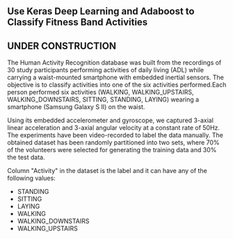 ## Use Keras Deep Learning and Adaboost to Classify Fitness Band Activities
## UNDER CONSTRUCTION

The Human Activity Recognition database was built from the recordings of 30 study participants performing activities of daily living (ADL) while carrying a waist-mounted smartphone with embedded inertial sensors. The objective is to classify activities into one of the six activities performed.Each person performed six activities (WALKING, WALKING_UPSTAIRS, WALKING_DOWNSTAIRS, SITTING, STANDING, LAYING) wearing a smartphone (Samsung Galaxy S II) on the waist. 

Using its embedded accelerometer and gyroscope, we captured 3-axial linear acceleration and 3-axial angular velocity at a constant rate of 50Hz. The experiments have been video-recorded to label the data manually. The obtained dataset has been randomly partitioned into two sets, where 70% of the volunteers were selected for generating the training data and 30% the test data.

Column "Activity" in the dataset is the label and it can have any of the following values:

- STANDING
- SITTING 
- LAYING 
- WALKING 
- WALKING_DOWNSTAIRS
- WALKING_UPSTAIRS

